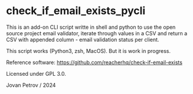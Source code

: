 # check_if_email_exists_pycli
This is an add-on CLI script writte in shell and python to use the open source project email validator, iterate through values in a CSV and return a CSV with appended column - email validation status per client.

This script works (Python3, zsh, MacOS). But it is work in progress.

Reference software: https://github.com/reacherhq/check-if-email-exists

Licensed under GPL 3.0.

Jovan Petrov / 2024
